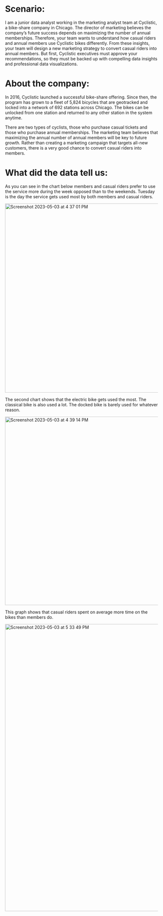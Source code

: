 # Scenario:
I am a junior data analyst working in the marketing analyst team at Cyclistic, a bike-share company in Chicago. The director of marketing believes the company’s future success depends on maximizing the number of annual memberships. Therefore, your team wants to understand how casual riders and annual members use Cyclistic bikes differently. From these insights, your team will design a new marketing strategy to convert casual riders into annual members. But first, Cyclistic executives must approve your recommendations, so they must be backed up with compelling data insights and professional data visualizations.

# About the company:
In 2016, Cyclistic launched a successful bike-share offering. Since then, the program has grown to a fleet of 5,824 bicycles that are geotracked and locked into a network of 692 stations across Chicago. The bikes can be unlocked from one station and returned to any other station in the system anytime.

There are two types of cyclists, those who purchase casual tickets and those who purchase annual memberships. The marketing team believes that maximizing the annual number of annual members will be key to future growth. Rather than creating a marketing campaign that targets all-new customers, there is a very good chance to convert casual riders into members.

# What did the data tell us:

As you can see in the chart below members and casual riders prefer to use the service more during the week opposed than to the weekends. Tuesday is the day the service gets used most by both members and casual riders.

<img width="621" alt="Screenshot 2023-05-03 at 4 37 01 PM" src="https://github.com/NickZward/Google-Data-Analytics-Professional-Certificate/assets/29818091/20cff44e-3c05-4644-9d9e-24a9c41baae5">


The second chart shows that the electric bike gets used the most. The classical bike is also used a lot. The docked bike is barely used for whatever reason.

<img width="619" alt="Screenshot 2023-05-03 at 4 39 14 PM" src="https://github.com/NickZward/Google-Data-Analytics-Professional-Certificate/assets/29818091/afef7c30-f3da-4c86-8e7a-5a57a2f0b659">


This graph shows that casual riders spent on average more time on the bikes than members do.

<img width="943" alt="Screenshot 2023-05-03 at 5 33 49 PM" src="https://github.com/NickZward/Google-Data-Analytics-Professional-Certificate/assets/29818091/7a257d5c-3e36-44a9-acf1-c4799f99141d">
